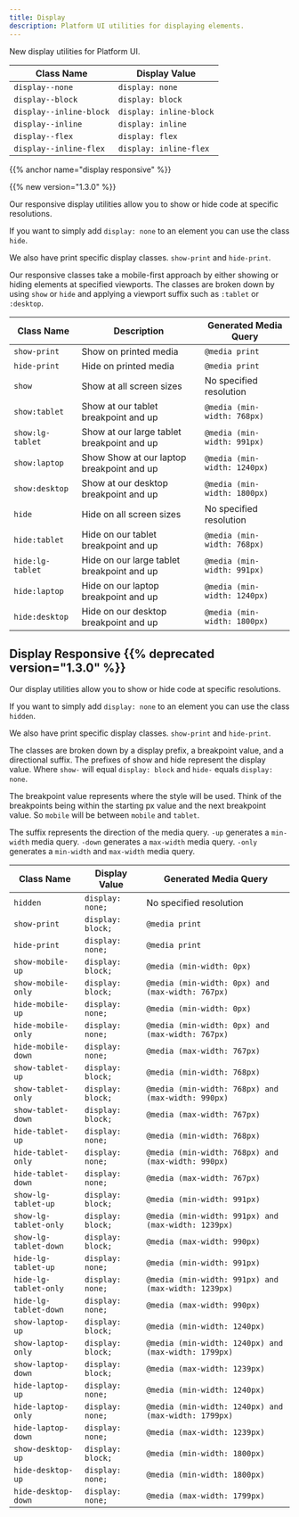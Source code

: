 ```yaml
---
title: Display
description: Platform UI utilities for displaying elements.
---
```


New display utilities for Platform UI.

<table class="table mb-4">
  <thead>
    <tr>
      <th>Class Name</th>
      <th>Display Value</th>
    </tr>
  </thead>
  <tbody>
    <tr>
      <td data-label="Class Name"><code>display--none</code></td>
      <td data-label="Display Value"><code>display: none</code></td>
    </tr>
    <tr>
      <td data-label="Class Name"><code>display--block</code></td>
      <td data-label="Display Value"><code>display: block</code></td>
    </tr>
    <tr>
      <td data-label="Class Name"><code>display--inline-block</code></td>
      <td data-label="Display Value"><code>display: inline-block</code></td>
    </tr>
    <tr>
      <td data-label="Class Name"><code>display--inline</code></td>
      <td data-label="Display Value"><code>display: inline</code></td>
    </tr>
    <tr>
      <td data-label="Class Name"><code>display--flex</code></td>
      <td data-label="Display Value"><code>display: flex</code></td>
    </tr>
    <tr>
      <td data-label="Class Name"><code>display--inline-flex</code></td>
      <td data-label="Display Value"><code>display: inline-flex</code></td>
    </tr>
  </tbody>
</table>


{{% anchor name="display responsive" %}}
<div class="mb-4">
  {{% new version="1.3.0" %}}
</div>

Our responsive display utilities allow you to show or hide code at specific resolutions.

If you want to simply add `display: none` to an element you can use the class `hide`.

We also have print specific display classes. `show-print` and `hide-print`.

Our responsive classes take a mobile-first approach by either showing or hiding elements at specified viewports. The classes are broken down by using `show` or `hide` and applying a viewport suffix such as `:tablet` or `:desktop`.

<table class="table mb-4">
  <thead>
    <tr>
      <th>Class Name</th>
      <th>Description</th>
      <th>Generated Media Query</th>
    </tr>
  </thead>
  <tbody>
    <tr>
      <td data-label="Class Name"><code>show-print</code></td>
      <td data-label="Description">Show on printed media</td>
      <td data-label="Generated Media Query"><code>@media print</code></td>
    </tr>
    <tr>
      <td data-label="Class Name"><code>hide-print</code></td>
      <td data-label="Description">Hide on printed media</td>
      <td data-label="Generated Media Query"><code>@media print</code></td>
    </tr>
    <tr>
      <td data-label="Class Name"><code>show</code></td>
      <td data-label="Description">Show at all screen sizes</td>
      <td data-label="Generated Media Query">No specified resolution</td>
    </tr>
    <tr>
      <td data-label="Class Name"><code>show:tablet</code></td>
      <td data-label="Description">Show at our tablet breakpoint and up</td>
      <td data-label="Generated Media Query"><code>@media (min-width: 768px)</code></td>
    </tr>
    <tr>
      <td data-label="Class Name"><code>show:lg-tablet</code></td>
      <td data-label="Description">Show at our large tablet breakpoint and up</td>
      <td data-label="Generated Media Query"><code>@media (min-width: 991px)</code></td>
    </tr>
    <tr>
      <td data-label="Class Name"><code>show:laptop</code></td>
      <td data-label="Description">Show Show at our laptop breakpoint and up</td>
      <td data-label="Generated Media Query"><code>@media (min-width: 1240px)</code></td>
    </tr>
    <tr>
      <td data-label="Class Name"><code>show:desktop</code></td>
      <td data-label="Description">Show at our desktop breakpoint and up</td>
      <td data-label="Generated Media Query"><code>@media (min-width: 1800px)</code></td>
    </tr>
    <tr>
      <td data-label="Class Name"><code>hide</code></td>
      <td data-label="Description">Hide on all screen sizes</td>
      <td data-label="Generated Media Query">No specified resolution</td>
    </tr>
    <tr>
      <td data-label="Class Name"><code>hide:tablet</code></td>
      <td data-label="Description">Hide on our tablet breakpoint and up</td>
      <td data-label="Generated Media Query"><code>@media (min-width: 768px)</code></td>
    </tr>
    <tr>
      <td data-label="Class Name"><code>hide:lg-tablet</code></td>
      <td data-label="Description">Hide on our large tablet breakpoint and up</td>
      <td data-label="Generated Media Query"><code>@media (min-width: 991px)</code></td>
    </tr>
    <tr>
      <td data-label="Class Name"><code>hide:laptop</code></td>
      <td data-label="Description">Hide on our laptop breakpoint and up</td>
      <td data-label="Generated Media Query"><code>@media (min-width: 1240px)</code></td>
    </tr>
    <tr>
      <td data-label="Class Name"><code>hide:desktop</code></td>
      <td data-label="Description">Hide on our desktop breakpoint and up</td>
      <td data-label="Generated Media Query"><code>@media (min-width: 1800px)</code></td>
    </tr>
  </tbody>
</table>


<h2>
  Display Responsive 
  {{% deprecated version="1.3.0" %}}
</h2>


Our display utilities allow you to show or hide code at specific resolutions.

If you want to simply add `display: none` to an element you can use the class `hidden`.

We also have print specific display classes. `show-print` and `hide-print`.

The classes are broken down by a display prefix, a breakpoint value, and a
directional suffix. The prefixes of show and hide represent the display value. Where `show-` will equal `display: block`
and `hide-` equals `display: none`.

The breakpoint value represents where the style will be used. Think of the breakpoints being within the starting px
value and the next breakpoint value. So `mobile` will be between `mobile` and `tablet`.

The suffix represents the direction of the media query. `-up` generates a `min-width` media query. `-down` generates a
`max-width` media query. `-only` generates a `min-width` and `max-width` media query.

<table class="table mb-4">
  <thead>
    <tr>
      <th>Class Name</th>
      <th>Display Value</th>
      <th>Generated Media Query</th>
    </tr>
  </thead>
  <tbody>
    <tr>
      <td data-label="Class Name"><code>hidden</code></td>
      <td data-label="Display Value"><code>display: none;</code></td>
      <td data-label="Generated Media Query">No specified resolution</td>
    </tr>
    <tr>
      <td data-label="Class Name"><code>show-print</code></td>
      <td data-label="Display Value"><code>display: block;</code></td>
      <td data-label="Generated Media Query"><code>@media print</code></td>
    </tr>
    <tr>
      <td data-label="Class Name"><code>hide-print</code></td>
      <td data-label="Display Value"><code>display: none;</code></td>
      <td data-label="Generated Media Query"><code>@media print</code></td>
    </tr>
    <tr>
      <td data-label="Class Name"><code>show-mobile-up</code></td>
      <td data-label="Display Value"><code>display: block;</code></td>
      <td data-label="Generated Media Query"><code>@media (min-width: 0px)</code></td>
    </tr>
    <tr>
      <td data-label="Class Name"><code>show-mobile-only</code></td>
      <td data-label="Display Value"><code>display: block;</code></td>
      <td data-label="Generated Media Query"><code>@media (min-width: 0px) and (max-width: 767px)</code></td>
    </tr>
    <tr>
      <td data-label="Class Name"><code>hide-mobile-up</code></td>
      <td data-label="Display Value"><code>display: none;</code></td>
      <td data-label="Generated Media Query"><code>@media (min-width: 0px)</code></td>
    </tr>
    <tr>
      <td data-label="Class Name"><code>hide-mobile-only</code></td>
      <td data-label="Display Value"><code>display: none;</code></td>
      <td data-label="Generated Media Query"><code>@media (min-width: 0px) and (max-width: 767px)</code></td>
    </tr>
    <tr>
      <td data-label="Class Name"><code>hide-mobile-down</code></td>
      <td data-label="Display Value"><code>display: none;</code></td>
      <td data-label="Generated Media Query"><code>@media (max-width: 767px)</code></td>
    </tr>
    <tr>
      <td data-label="Class Name"><code>show-tablet-up</code></td>
      <td data-label="Display Value"><code>display: block;</code></td>
      <td data-label="Generated Media Query"><code>@media (min-width: 768px)</code></td>
    </tr>
    <tr>
      <td data-label="Class Name"><code>show-tablet-only</code></td>
      <td data-label="Display Value"><code>display: block;</code></td>
      <td data-label="Generated Media Query"><code>@media (min-width: 768px) and (max-width: 990px)</code></td>
    </tr>
    <tr>
      <td data-label="Class Name"><code>show-tablet-down</code></td>
      <td data-label="Display Value"><code>display: block;</code></td>
      <td data-label="Generated Media Query"><code>@media (max-width: 767px)</code></td>
    </tr>
    <tr>
      <td data-label="Class Name"><code>hide-tablet-up</code></td>
      <td data-label="Display Value"><code>display: none;</code></td>
      <td data-label="Generated Media Query"><code>@media (min-width: 768px)</code></td>
    </tr>
    <tr>
      <td data-label="Class Name"><code>hide-tablet-only</code></td>
      <td data-label="Display Value"><code>display: none;</code></td>
      <td data-label="Generated Media Query"><code>@media (min-width: 768px) and (max-width: 990px)</code></td>
    </tr>
    <tr>
      <td data-label="Class Name"><code>hide-tablet-down</code></td>
      <td data-label="Display Value"><code>display: none;</code></td>
      <td data-label="Generated Media Query"><code>@media (max-width: 767px)</code></td>
    </tr>
    <tr>
      <td data-label="Class Name"><code>show-lg-tablet-up</code></td>
      <td data-label="Display Value"><code>display: block;</code></td>
      <td data-label="Generated Media Query"><code>@media (min-width: 991px)</code></td>
    </tr>
    <tr>
      <td data-label="Class Name"><code>show-lg-tablet-only</code></td>
      <td data-label="Display Value"><code>display: block;</code></td>
      <td data-label="Generated Media Query"><code>@media (min-width: 991px) and (max-width: 1239px)</code></td>
    </tr>
    <tr>
      <td data-label="Class Name"><code>show-lg-tablet-down</code></td>
      <td data-label="Display Value"><code>display: block;</code></td>
      <td data-label="Generated Media Query"><code>@media (max-width: 990px) </code></td>
    </tr>
    <tr>
      <td data-label="Class Name"><code>hide-lg-tablet-up</code></td>
      <td data-label="Display Value"><code>display: none;</code></td>
      <td data-label="Generated Media Query"><code>@media (min-width: 991px)</code></td>
    </tr>
    <tr>
      <td data-label="Class Name"><code>hide-lg-tablet-only</code></td>
      <td data-label="Display Value"><code>display: none;</code></td>
      <td data-label="Generated Media Query"><code>@media (min-width: 991px) and (max-width: 1239px)</code></td>
    </tr>
    <tr>
      <td data-label="Class Name"><code>hide-lg-tablet-down</code></td>
      <td data-label="Display Value"><code>display: none;</code></td>
      <td data-label="Generated Media Query"><code>@media (max-width: 990px) </code></td>
    </tr>
    <tr>
      <td data-label="Class Name"><code>show-laptop-up</code></td>
      <td data-label="Display Value"><code>display: block;</code></td>
      <td data-label="Generated Media Query"><code>@media (min-width: 1240px)</code></td>
    </tr>
    <tr>
      <td data-label="Class Name"><code>show-laptop-only</code></td>
      <td data-label="Display Value"><code>display: block;</code></td>
      <td data-label="Generated Media Query"><code>@media (min-width: 1240px) and (max-width: 1799px)</code></td>
    </tr>
    <tr>
      <td data-label="Class Name"><code>show-laptop-down</code></td>
      <td data-label="Display Value"><code>display: block;</code></td>
      <td data-label="Generated Media Query"><code>@media (max-width: 1239px)</code></td>
    </tr>
    <tr>
      <td data-label="Class Name"><code>hide-laptop-up</code></td>
      <td data-label="Display Value"><code>display: none;</code></td>
      <td data-label="Generated Media Query"><code>@media (min-width: 1240px)</code></td>
    </tr>
    <tr>
      <td data-label="Class Name"><code>hide-laptop-only</code></td>
      <td data-label="Display Value"><code>display: none;</code></td>
      <td data-label="Generated Media Query"><code>@media (min-width: 1240px) and (max-width: 1799px)</code></td>
    </tr>
    <tr>
      <td data-label="Class Name"><code>hide-laptop-down</code></td>
      <td data-label="Display Value"><code>display: none;</code></td>
      <td data-label="Generated Media Query"><code>@media (max-width: 1239px)</code></td>
    </tr>
    <tr>
      <td data-label="Class Name"><code>show-desktop-up</code></td>
      <td data-label="Display Value"><code>display: block;</code></td>
      <td data-label="Generated Media Query"><code>@media (min-width: 1800px)</code></td>
    </tr>
    <tr>
      <td data-label="Class Name"><code>hide-desktop-up</code></td>
      <td data-label="Display Value"><code>display: none;</code></td>
      <td data-label="Generated Media Query"><code>@media (min-width: 1800px)</code></td>
    </tr>
    <tr>
      <td data-label="Class Name"><code>hide-desktop-down</code></td>
      <td data-label="Display Value"><code>display: none;</code></td>
      <td data-label="Generated Media Query"><code>@media (max-width: 1799px)</code></td>
    </tr>
  </tbody>
</table>